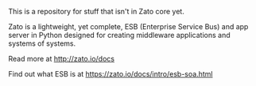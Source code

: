 This is a repository for stuff that isn't in Zato core yet.

Zato is a lightweight, yet complete, ESB (Enterprise Service Bus) and app server in Python designed for creating middleware applications and systems of systems. 

Read more at http://zato.io/docs

Find out what ESB is at https://zato.io/docs/intro/esb-soa.html 
